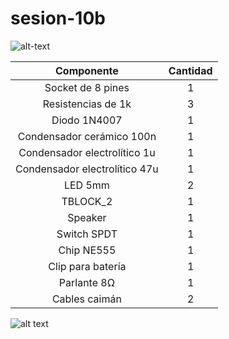 # sesion-10b

![alt-text](./archivos/tme-10b-apunte.png)



|           Componente          | Cantidad |
|:-----------------------------:|:--------:|
| Socket de 8 pines             | 1        |
| Resistencias de 1k            | 3        |
| Diodo 1N4007                  | 1        |
| Condensador cerámico 100n     | 1        |
| Condensador electrolítico 1u  | 1        |
| Condensador electrolítico 47u | 1        |
| LED 5mm                       | 2        |
| TBLOCK_2                      | 1        |
| Speaker                       | 1        |
| Switch SPDT                   | 1        |
| Chip NE555                    | 1        |
| Clip para batería             | 1        |
| Parlante 8Ω                   | 1        |
| Cables caimán                 | 2        |


![alt text](image.jpg)
